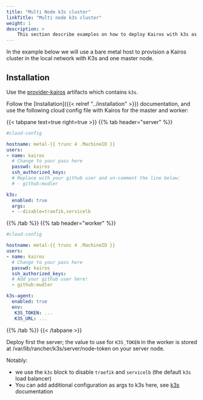 ```yaml
---
title: "Multi Node k3s cluster"
linkTitle: "Multi node k3s cluster"
weight: 1
description: > 
    This section describe examples on how to deploy Kairos with k3s as a multi-node cluster
---
```


In the example below we will use a bare metal host to provision a Kairos cluster in the local network with K3s and one master node.

## Installation

Use the [provider-kairos](https://github.com/kairos-io/provider-kairos) artifacts which contains `k3s`.

Follow the [Installation]({{< relref "../installation" >}}) documentation, and use the following cloud config file with Kairos for the master and worker:

{{< tabpane text=true right=true  >}}
{{% tab header="server" %}}
```yaml
#cloud-config

hostname: metal-{{ trunc 4 .MachineID }}
users:
- name: kairos
  # Change to your pass here
  passwd: kairos
  ssh_authorized_keys:
  # Replace with your github user and un-comment the line below:
  # - github:mudler

k3s:
  enabled: true
  args:
  - --disable=traefik,servicelb
```
{{% /tab %}}
{{% tab header="worker" %}}
```yaml
#cloud-config

hostname: metal-{{ trunc 4 .MachineID }}
users:
- name: kairos
  # Change to your pass here
  passwd: kairos
  ssh_authorized_keys:
  # Add your github user here!
  - github:mudler

k3s-agent:
  enabled: true
  env:
   K3S_TOKEN: ...
   K3S_URL: ...
```
{{% /tab %}}
{{< /tabpane >}}

Deploy first the server; the value to use for `K3S_TOKEN` in the worker is stored at /var/lib/rancher/k3s/server/node-token on your server node.

Notably:

- we use the `k3s` block to disable `traefik` and `servicelb` (the default `k3s` load balancer)
- You can add additional configuration as args to k3s here, see [k3s](https://docs.k3s.io/reference/server-config#listeners) documentation
